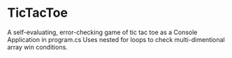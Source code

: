 # TicTacToe
A self-evaluating, error-checking game of tic tac toe as a Console Application in program.cs
Uses nested for loops to check multi-dimentional array win conditions.
